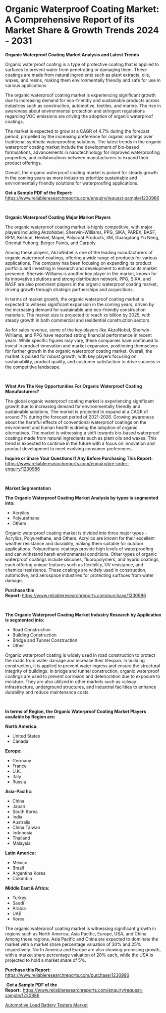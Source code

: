 <p><h1>Organic Waterproof Coating Market: A Comprehensive Report of its Market Share & Growth Trends 2024 - 2031</h1></p><p><strong>Organic Waterproof Coating Market Analysis and Latest Trends</strong></p>
<p><p>Organic waterproof coating is a type of protective coating that is applied to surfaces to prevent water from penetrating or damaging them. These coatings are made from natural ingredients such as plant extracts, oils, waxes, and resins, making them environmentally friendly and safe for use in various applications.</p><p>The organic waterproof coating market is experiencing significant growth due to increasing demand for eco-friendly and sustainable products across industries such as construction, automotive, textiles, and marine. The rise in awareness about environmental protection and stringent regulations regarding VOC emissions are driving the adoption of organic waterproof coatings.</p><p>The market is expected to grow at a CAGR of 4.7% during the forecast period, propelled by the increasing preference for organic coatings over traditional synthetic waterproofing solutions. The latest trends in the organic waterproof coating market include the development of bio-based formulations, advancements in nanotechnology for improved waterproofing properties, and collaborations between manufacturers to expand their product offerings.</p><p>Overall, the organic waterproof coating market is poised for steady growth in the coming years as more industries prioritize sustainable and environmentally friendly solutions for waterproofing applications.</p></p>
<p><strong>Get a Sample PDF of the Report:&nbsp;</strong> <a href="https://www.reliableresearchreports.com/enquiry/request-sample/1230986">https://www.reliableresearchreports.com/enquiry/request-sample/1230986</a></p>
<p>&nbsp;</p>
<p><strong>Organic Waterproof Coating Major Market Players</strong></p>
<p><p>The organic waterproof coating market is highly competitive, with major players including AkzoNobel, Sherwin-Williams, PPG, SIKA, PAREX, BASF, RPM, Keshun, Henkel, Mapei, Polycoat Products, 3M, Guangdong Yu Neng, Oriental Yuhong, Berger Paints, and Carpoly.</p><p>Among these players, AkzoNobel is one of the leading manufacturers of organic waterproof coatings, offering a wide range of products for various applications. The company has been focusing on expanding its product portfolio and investing in research and development to enhance its market presence. Sherwin-Williams is another key player in the market, known for its innovative solutions and strong distribution network. PPG, SIKA, and BASF are also prominent players in the organic waterproof coating market, driving growth through strategic partnerships and acquisitions.</p><p>In terms of market growth, the organic waterproof coating market is expected to witness significant expansion in the coming years, driven by the increasing demand for sustainable and eco-friendly construction materials. The market size is projected to reach xx billion by 2025, with steady growth in both commercial and residential construction sectors.</p><p>As for sales revenue, some of the key players like AkzoNobel, Sherwin-Williams, and PPG have reported strong financial performance in recent years. While specific figures may vary, these companies have continued to invest in product innovation and market expansion, positioning themselves for further growth in the organic waterproof coating market. Overall, the market is poised for robust growth, with key players focusing on sustainability, product quality, and customer satisfaction to drive success in the competitive landscape.</p></p>
<p>&nbsp;</p>
<p><strong>What Are The Key Opportunities For Organic Waterproof Coating Manufacturers?</strong></p>
<p><p>The global organic waterproof coating market is experiencing significant growth due to increasing demand for environmentally friendly and sustainable solutions. The market is projected to expand at a CAGR of around 7% during the forecast period of 2021-2026. Growing awareness about the harmful effects of conventional waterproof coatings on the environment and human health is driving the adoption of organic alternatives. The market is witnessing a shift towards bio-based waterproof coatings made from natural ingredients such as plant oils and waxes. This trend is expected to continue in the future with a focus on innovation and product development to meet evolving consumer preferences.</p></p>
<p><strong>Inquire or Share Your Questions If Any Before Purchasing This Report:</strong> <a href="https://www.reliableresearchreports.com/enquiry/pre-order-enquiry/1230986">https://www.reliableresearchreports.com/enquiry/pre-order-enquiry/1230986</a></p>
<p>&nbsp;</p>
<p><strong>Market Segmentation</strong></p>
<p><strong>The Organic Waterproof Coating Market Analysis by types is segmented into:</strong></p>
<p><ul><li>Acrylics</li><li>Polyurethane</li><li>Others</li></ul></p>
<p><p>Organic waterproof coating market is divided into three major types - Acrylics, Polyurethane, and Others. Acrylics are known for their excellent weather resistance and durability, making them suitable for outdoor applications. Polyurethane coatings provide high levels of waterproofing and can withstand harsh environmental conditions. Other types of organic waterproof coatings include silicones, fluoropolymers, and hybrid coatings, each offering unique features such as flexibility, UV resistance, and chemical resistance. These coatings are widely used in construction, automotive, and aerospace industries for protecting surfaces from water damage.</p></p>
<p><strong>Purchase this Report:&nbsp;</strong><a href="https://www.reliableresearchreports.com/purchase/1230986">https://www.reliableresearchreports.com/purchase/1230986</a></p>
<p>&nbsp;</p>
<p><strong>The Organic Waterproof Coating Market Industry Research by Application is segmented into:</strong></p>
<p><ul><li>Road Construction</li><li>Building Construction</li><li>Bridge and Tunnel Construction</li><li>Other</li></ul></p>
<p><p>Organic waterproof coating is widely used in road construction to protect the roads from water damage and increase their lifespan. In building construction, it is applied to prevent water ingress and ensure the structural integrity of buildings. In bridge and tunnel construction, organic waterproof coatings are used to prevent corrosion and deterioration due to exposure to moisture. They are also utilized in other markets such as railway infrastructure, underground structures, and industrial facilities to enhance durability and reduce maintenance costs.</p></p>
<p>&nbsp;</p>
<p><strong>In terms of Region, the Organic Waterproof Coating Market Players available by Region are:</strong></p>
<p>
    <p> <strong> North America: </strong>
        <ul>
            <li>United States</li>
            <li>Canada</li>
        </ul>
        </p> 
    <p> <strong> Europe: </strong>
        <ul>
            <li>Germany</li>
            <li>France</li>
            <li>U.K.</li>
            <li>Italy</li>
            <li>Russia</li>
        </ul>
        </p> 
    <p> <strong> Asia-Pacific: </strong>
        <ul>
            <li>China</li>
            <li>Japan</li>
            <li>South Korea</li>
            <li>India</li>
            <li>Australia</li>
            <li>China Taiwan</li>
            <li>Indonesia</li>
            <li>Thailand</li>
            <li>Malaysia</li>
        </ul>
        </p> 
    <p> <strong> Latin America: </strong>
        <ul>
            <li>Mexico</li>
            <li>Brazil</li>
            <li>Argentina Korea</li>
            <li>Colombia</li>
        </ul>
        </p> 
    <p> <strong> Middle East & Africa: </strong>
        <ul>
            <li>Turkey</li>
            <li>Saudi</li>
            <li>Arabia</li>
            <li>UAE</li>
            <li>Korea</li>
        </ul>
    </p>
    </p>
<p><p>The organic waterproof coating market is witnessing significant growth in regions such as North America, Asia Pacific, Europe, USA, and China. Among these regions, Asia Pacific and China are expected to dominate the market with a market share percentage valuation of 30% and 25% respectively. North America and Europe are also showing promising growth, with a market share percentage valuation of 20% each, while the USA is projected to hold a market share of 5%.</p></p>
<p><strong>Purchase this Report: </strong><a href="https://www.reliableresearchreports.com/purchase/1230986">https://www.reliableresearchreports.com/purchase/1230986</a></p>
<p>&nbsp;<strong>Get a Sample PDF of the Report:&nbsp;&nbsp;</strong><a href="https://www.reliableresearchreports.com/enquiry/request-sample/1230986">https://www.reliableresearchreports.com/enquiry/request-sample/1230986</a></p>
<p><strong></strong></p>
<p><p><a href="https://crocus-run-b5a.notion.site/Automotive-Load-Battery-Testers-Market-Size-Furnishes-Valuable-Information-Encompassing-Market-Share-04a2ee840d3b45198b4a71f6147209af">Automotive Load Battery Testers Market</a></p></p>